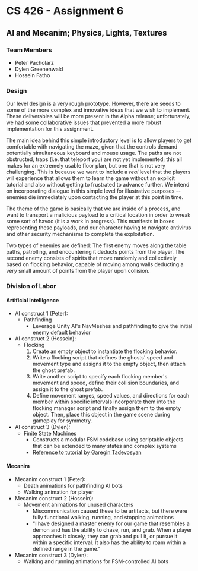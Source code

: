# CS 426 - Assignment 6

## AI and Mecanim; Physics, Lights, Textures

### Team Members

- Peter Pacholarz
- Dylen Greenenwald
- Hossein Fatho

### Design

Our level design is a very rough prototype. However, there are seeds to some of the more complex and innovative ideas that we wish to implement. These deliverables will be more present in the Alpha release; unfortunately, we had some collaborative issues that prevented a more robust implementation for this assignment.

The main idea behind this simple introductory level is to allow players to get comfortable with navigating the maze, given that the controls demand potentially simultaneous keyboard and mouse usage. The paths are not obstructed, traps (i.e. that teleport you) are not yet implemented; this all makes for an extremely usable floor plan, but one that is not very challenging. This is because we want to include a *real* level that the players will experience that allows them to learn the game without an explicit tutorial and also without getting to frustrated to advance further. We intend on incorporating dialogue in this simple level for illustrative purposes -- enemies die immediately upon contacting the player at this point in time.

The theme of the game is basically that we are inside of a process, and want to transport a malicious payload to a critical location in order to wreak some sort of havoc (it is a work in progress). This manifests in boxes representing these payloads, and our character having to navigate antivirus and other security mechanisms to complete the exploitation.

Two types of enemies are defined:
The first enemy moves along the table paths, patrolling, and encountering it deducts points from the player.
The second enemy consists of spirits that move randomly and collectively based on flocking behavior, capable of moving among walls deducting a very small amount of points from the player upon collision.

### Division of Labor

#### Artificial Intelligence

- AI construct 1 (Peter):
  - Pathfinding
    - Leverage Unity AI's NavMeshes and pathfinding to give the initial enemy default behavior
- AI construct 2 (Hossein):
  - Flocking
    1. Create an empty object to instantiate the flocking behavior.
    2. Write a flocking script that defines the ghosts' speed and movement type and assigns it to the empty object, then attach the ghost prefab.
    3. Write another script to specify each flocking member's movement and speed, define their collision boundaries, and assign it to the ghost prefab.
    4. Define movement ranges, speed values, and directions for each member within specific intervals incorporate them into the flocking manager script and finally assign them to the empty object. Then, place this object in the game scene during gameplay for symmetry.
- AI construct 3 (Dylen):
  - Finite State Machines
    - Constructs a modular FSM codebase using scriptable objects that can be extended to many states and complex systems
    - [Reference to tutorial by Garegin Tadevosyan](https://www.toptal.com/unity-unity3d/unity-ai-development-finite-state-machine-tutorial)

#### Mecanim

- Mecanim construct 1 (Peter):
  - Death animations for pathfinding AI bots
  - Walking animation for player
- Mecanim construct 2 (Hossein):
  - Movement animations for unused characters
    - Miscommunication caused these to be artifacts, but there were fully functional walking, running, and stopping animations
    - "I have designed a master enemy for our game that resembles a demon and has the ability to chase, run, and grab.
      When a player approaches it closely, they can grab and pull it, or pursue it within a specific interval. 
      It also has the ability to roam within a defined range in the game."
- Mecanim construct 3 (Dylen):
  - Walking and running animations for FSM-controlled AI bots
